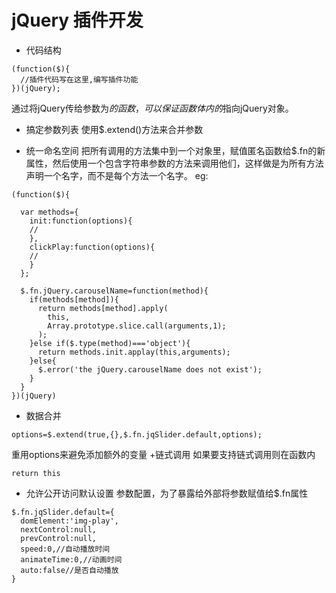 jQuery 插件开发
===
+ 代码结构
```
(function($){
  //插件代码写在这里,编写插件功能
})(jQuery);
```
通过将jQuery传给参数为$的函数，可以保证函数体内的$指向jQuery对象。
+ 搞定参数列表
使用$.extend()方法来合并参数

+ 统一命名空间
把所有调用的方法集中到一个对象里，赋值匿名函数给$.fn的新属性，然后使用一个包含字符串参数的方法来调用他们，这样做是为所有方法声明一个名字，而不是每个方法一个名字。
eg:
```
(function($){

  var methods={
    init:function(options){
    //
    },
    clickPlay:function(options){
    //
    }
  };
  
  $.fn.jQuery.carouselName=function(method){
    if(methods[method]){
      return methods[method].apply(
        this,
        Array.prototype.slice.call(arguments,1);
      );
    }else if($.type(method)==='object'){
      return methods.init.applay(this,arguments);
    }else{
      $.error('the jQuery.carouselName does not exist');
    }
  }
})(jQuery)
```
+ 数据合并
```
options=$.extend(true,{},$.fn.jqSlider.default,options);
```
重用options来避免添加额外的变量
+链式调用
如果要支持链式调用则在函数内
```
return this
```
+ 允许公开访问默认设置
参数配置，为了暴露给外部将参数赋值给$.fn属性
```
$.fn.jqSlider.default={
  domElement:'img-play',
  nextControl:null,
  prevControl:null,
  speed:0,//自动播放时间
  animateTime:0,//动画时间
  auto:false//是否自动播放
}
```


